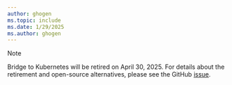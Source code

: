 ```yaml
---
author: ghogen
ms.topic: include
ms.date: 1/29/2025
ms.author: ghogen
---
```


> [!NOTE]
> Bridge to Kubernetes will be retired on April 30, 2025. For details about the retirement and open-source alternatives, please see the GitHub [issue](https://github.com/Azure/Bridge-To-Kubernetes/issues/655).
